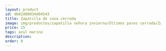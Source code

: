```yaml
---
layout: product
id: db82d80034d04543
title: Zapatilla de casa cerrada
image: img/productos/zapatilla señora invierno/Últimos pares cerrada/Zapatilla de casa cerrada=15=azul marino.webp
price: 15
tags: azul marino
description: 
order: 0
---
```

